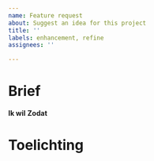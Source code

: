 ```yaml
---
name: Feature request
about: Suggest an idea for this project
title: ''
labels: enhancement, refine
assignees: ''

---
```


# Brief
**Ik wil**
**Zodat**

# Toelichting
